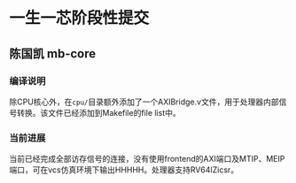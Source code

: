# 一生一芯阶段性提交

## 陈国凯 mb-core

### 编译说明

除CPU核心外，在`cpu/`目录额外添加了一个AXIBridge.v文件，用于处理器内部信号转换。该文件已经添加到Makefile的file list中。

### 当前进展

当前已经完成全部访存信号的连接，没有使用frontend的AXI端口及MTIP、MEIP端口，可在vcs仿真环境下输出HHHHH。处理器支持RV64IZicsr。